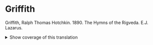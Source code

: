 # Griffith

Griffith, Ralph Thomas Hotchkin. 1890. The Hymns of the Rigveda. E.J. Lazarus.

<details> <summary>Show coverage of this translation</summary>

`01.001.01` to `01.011.08`  
`01.012.02` to `01.024.15`  
`01.025.02` to `01.037.15`  
`01.038.02` to `01.041.09`  
`01.042.02` to `01.043.09`  
`01.044.02` to `01.044.14`  
`01.045.02` to `01.052.15`  
`01.053.02` to `01.055.08`  
`01.056.02` to `01.056.06`  
`01.057.02` to `01.057.06`  
`01.058.02` to `01.059.07`  
`01.060.02` to `01.065.05`  
`01.066.01` to `01.066.05`  
`01.067.01` to `01.067.05`  
`01.068.01` to `01.068.05`  
`01.069.01` to `01.069.05`  
`01.070.01` to `01.070.06`  
`01.071.01` to `01.072.10`  
`01.073.02` to `01.091.17`  
`01.091.19` to `02.021.06`  
`02.022.02` to `02.028.11`  
`02.029.02` to `04.009.08`  
`04.010.02` to `04.032.24`  
`04.033.02` to `05.011.06`  
`05.012.02` to `05.044.13`  
`05.044.15` to `05.055.07`  
`05.055.09` to `06.027.08`  
`06.028.02` to `07.024.06`  
`07.025.02` to `08.026.03`  
`08.026.05` to `08.037.07`  
`08.038.02` to `08.060.15`  
`08.061.01` to `08.064.12`  
`08.065.02` to `08.066.11`  
`08.067.01` to `08.067.10`  
`08.068.01` to `08.068.09`  
`08.069.01` to `08.069.10`  
`08.070.01` to `08.070.09`  
`08.071.01` to `08.071.09`  
`08.072.01` to `08.072.09`  
`08.073.01` to `08.073.09`  
`08.074.01` to `08.074.09`  
`08.075.01` to `08.075.05`  
`08.076.01` to `08.076.06`  
`08.077.01` to `08.077.06`  
`08.078.01` to `08.078.07`  
`08.079.01` to `08.079.06`  
`08.080.01` to `08.080.07`  
`08.081.01` to `08.092.14`  
`08.093.01` to `08.093.10`  
`08.094.01` to `08.094.10`  
`08.095.01` to `08.096.10`  
`08.097.01` to `08.097.08`  
`08.098.01` to `08.098.08`  
`08.099.01` to `08.099.05`  
`08.100.01` to `08.100.05`  
`08.101.01` to `08.101.04`  
`08.102.01` to `08.102.03`  
`08.103.01` to `08.103.07`  
`09.001.01` to `09.007.08`  
`09.008.01` to `09.008.07`  
`09.008.09`  
`09.009.02` to `09.084.05`  
`09.085.02` to `09.099.08`  
`09.100.02` to `09.106.14`  
`09.107.02` to `10.048.06`  
`10.048.08` to `10.061.04`  
`10.061.10` to `10.064.17`  
`10.065.02` to `10.086.15`  
`10.086.18` to `10.098.12`  
`10.099.02` to `10.132.04`  
`10.132.06` to `10.174.05`  
`10.175.02` to `10.191.03`

</details>